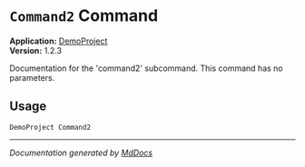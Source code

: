 # `Command2` Command

**Application:** [DemoProject](../commandline.md)  
**Version:** 1.2.3

Documentation for the 'command2' subcommand. This command has no parameters.

## Usage

```
DemoProject Command2
```
___

*Documentation generated by [MdDocs](https://github.com/ap0llo/mddocs)*
